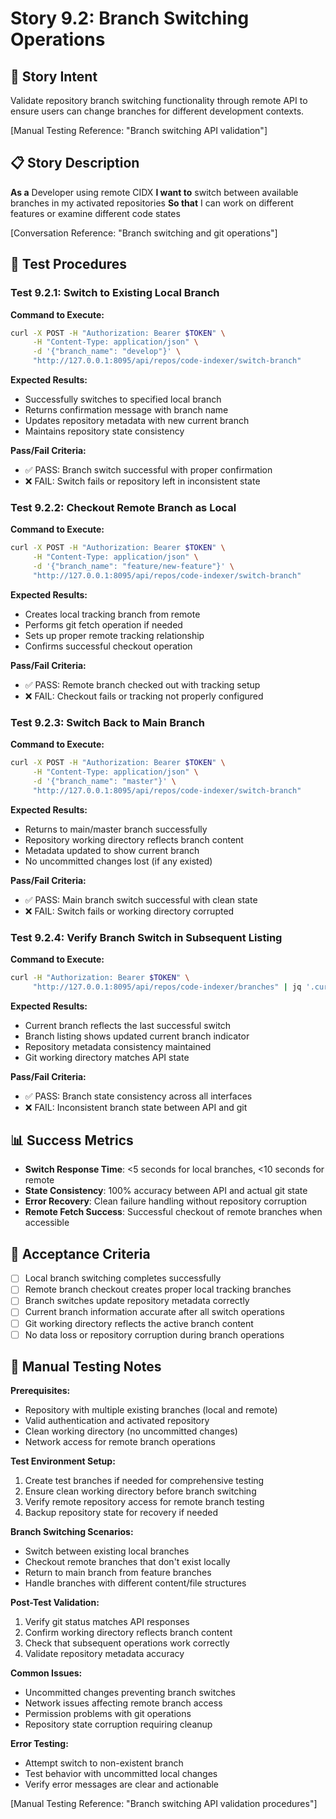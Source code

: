 # Story 9.2: Branch Switching Operations

## 🎯 **Story Intent**

Validate repository branch switching functionality through remote API to ensure users can change branches for different development contexts.

[Manual Testing Reference: "Branch switching API validation"]

## 📋 **Story Description**

**As a** Developer using remote CIDX
**I want to** switch between available branches in my activated repositories
**So that** I can work on different features or examine different code states

[Conversation Reference: "Branch switching and git operations"]

## 🔧 **Test Procedures**

### Test 9.2.1: Switch to Existing Local Branch
**Command to Execute:**
```bash
curl -X POST -H "Authorization: Bearer $TOKEN" \
     -H "Content-Type: application/json" \
     -d '{"branch_name": "develop"}' \
     "http://127.0.0.1:8095/api/repos/code-indexer/switch-branch"
```

**Expected Results:**
- Successfully switches to specified local branch
- Returns confirmation message with branch name
- Updates repository metadata with new current branch
- Maintains repository state consistency

**Pass/Fail Criteria:**
- ✅ PASS: Branch switch successful with proper confirmation
- ❌ FAIL: Switch fails or repository left in inconsistent state

### Test 9.2.2: Checkout Remote Branch as Local
**Command to Execute:**
```bash
curl -X POST -H "Authorization: Bearer $TOKEN" \
     -H "Content-Type: application/json" \
     -d '{"branch_name": "feature/new-feature"}' \
     "http://127.0.0.1:8095/api/repos/code-indexer/switch-branch"
```

**Expected Results:**
- Creates local tracking branch from remote
- Performs git fetch operation if needed
- Sets up proper remote tracking relationship
- Confirms successful checkout operation

**Pass/Fail Criteria:**
- ✅ PASS: Remote branch checked out with tracking setup
- ❌ FAIL: Checkout fails or tracking not properly configured

### Test 9.2.3: Switch Back to Main Branch
**Command to Execute:**
```bash
curl -X POST -H "Authorization: Bearer $TOKEN" \
     -H "Content-Type: application/json" \
     -d '{"branch_name": "master"}' \
     "http://127.0.0.1:8095/api/repos/code-indexer/switch-branch"
```

**Expected Results:**
- Returns to main/master branch successfully
- Repository working directory reflects branch content
- Metadata updated to show current branch
- No uncommitted changes lost (if any existed)

**Pass/Fail Criteria:**
- ✅ PASS: Main branch switch successful with clean state
- ❌ FAIL: Switch fails or working directory corrupted

### Test 9.2.4: Verify Branch Switch in Subsequent Listing
**Command to Execute:**
```bash
curl -H "Authorization: Bearer $TOKEN" \
     "http://127.0.0.1:8095/api/repos/code-indexer/branches" | jq '.current_branch'
```

**Expected Results:**
- Current branch reflects the last successful switch
- Branch listing shows updated current branch indicator
- Repository metadata consistency maintained
- Git working directory matches API state

**Pass/Fail Criteria:**
- ✅ PASS: Branch state consistency across all interfaces
- ❌ FAIL: Inconsistent branch state between API and git

## 📊 **Success Metrics**

- **Switch Response Time**: <5 seconds for local branches, <10 seconds for remote
- **State Consistency**: 100% accuracy between API and actual git state
- **Error Recovery**: Clean failure handling without repository corruption
- **Remote Fetch Success**: Successful checkout of remote branches when accessible

## 🎯 **Acceptance Criteria**

- [ ] Local branch switching completes successfully
- [ ] Remote branch checkout creates proper local tracking branches
- [ ] Branch switches update repository metadata correctly
- [ ] Current branch information accurate after all switch operations
- [ ] Git working directory reflects the active branch content
- [ ] No data loss or repository corruption during branch operations

## 📝 **Manual Testing Notes**

**Prerequisites:**
- Repository with multiple existing branches (local and remote)
- Valid authentication and activated repository
- Clean working directory (no uncommitted changes)
- Network access for remote branch operations

**Test Environment Setup:**
1. Create test branches if needed for comprehensive testing
2. Ensure clean working directory before branch switching
3. Verify remote repository access for remote branch testing
4. Backup repository state for recovery if needed

**Branch Switching Scenarios:**
- Switch between existing local branches
- Checkout remote branches that don't exist locally
- Return to main branch from feature branches
- Handle branches with different content/file structures

**Post-Test Validation:**
1. Verify git status matches API responses
2. Confirm working directory reflects branch content
3. Check that subsequent operations work correctly
4. Validate repository metadata accuracy

**Common Issues:**
- Uncommitted changes preventing branch switches
- Network issues affecting remote branch access
- Permission problems with git operations
- Repository state corruption requiring cleanup

**Error Testing:**
- Attempt switch to non-existent branch
- Test behavior with uncommitted local changes
- Verify error messages are clear and actionable

[Manual Testing Reference: "Branch switching API validation procedures"]